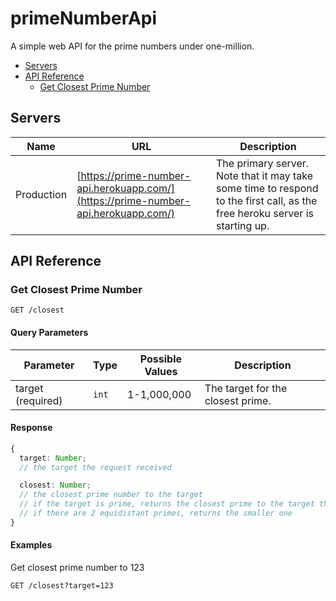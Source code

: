 # primeNumberApi

A simple web API for the prime numbers under one-million.

- [Servers](#servers)
- [API Reference](#api-reference)
  - [Get Closest Prime Number](#get-closest-prime-number)

## Servers

| Name       | URL                                                                                | Description                                                                                                                 |
| ---------- | ---------------------------------------------------------------------------------- | --------------------------------------------------------------------------------------------------------------------------- |
| Production | [https://prime-number-api.herokuapp.com/](https://prime-number-api.herokuapp.com/) | The primary server. Note that it may take some time to respond to the first call, as the free heroku server is starting up. |

## API Reference

### Get Closest Prime Number

```HTTP
GET /closest
```

#### Query Parameters

| Parameter         | Type  | Possible Values | Description                       |
| ----------------- | ----- | --------------- | --------------------------------- |
| target (required) | `int` | 1-1,000,000     | The target for the closest prime. |

#### Response

```ts
{
  target: Number;
  // the target the request received

  closest: Number;
  // the closest prime number to the target
  // if the target is prime, returns the closest prime to the target that isn't itself
  // if there are 2 equidistant primes, returns the smaller one
}
```

#### Examples

Get closest prime number to 123

```HTTP
GET /closest?target=123
```

